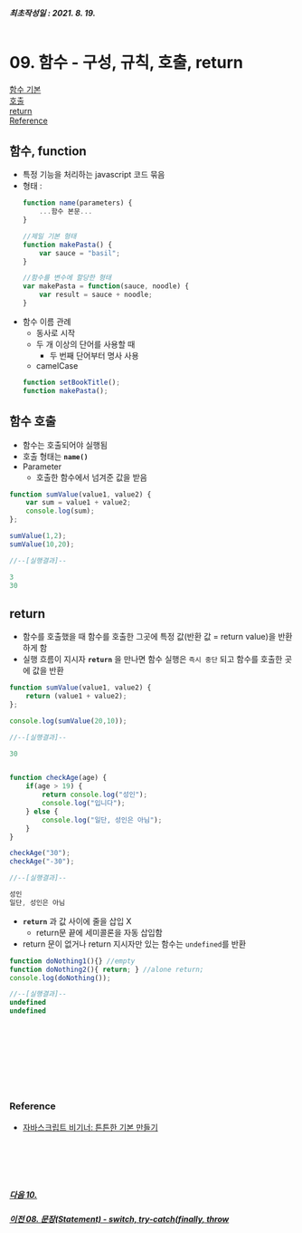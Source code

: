 ##### 최초작성일 : 2021. 8. 19.<br><br>
# 09. 함수 - 구성, 규칙, 호출, return
[함수 기본](#함수-function)  
[호출](#함수-호출)  
[return](#return)  
[Reference](#reference)

## **함수, function**
- 특정 기능을 처리하는 javascript 코드 묶음
- 형태 :
    ```js
    function name(parameters) {
        ...함수 본문...
    }

    //제일 기본 형태
    function makePasta() {
        var sauce = "basil";
    }

    //함수를 변수에 할당한 형태
    var makePasta = function(sauce, noodle) {
        var result = sauce + noodle;
    }
    ```
- 함수 이름 관례
  - 동사로 시작
  - 두 개 이상의 단어를 사용할 때
    - 두 번째 단어부터 명사 사용
  - camelCase
  ```js
  function setBookTitle();
  function makePasta();
  ```

## **함수 호출**
- 함수는 호출되어야 실행됨
- 호출 형태는 **`name()`**
- Parameter
  - 호출한 함수에서 넘겨준 값을 받음

```js
function sumValue(value1, value2) {
    var sum = value1 + value2;
    console.log(sum);
};

sumValue(1,2);
sumValue(10,20);

//--[실행결과]--

3
30
```

## **return**
- 함수를 호출했을 때 함수를 호출한 그곳에 특정 값(반환 값 = return value)을 반환하게 함
- 실행 흐름이 지시자 **`return`** 을 만나면 함수 실행은 `즉시 중단` 되고 함수를 호출한 곳에 값을 반환

```js
function sumValue(value1, value2) {
    return (value1 + value2);
};

console.log(sumValue(20,10));

//--[실행결과]--

30
```
```js

function checkAge(age) {
    if(age > 19) {
        return console.log("성인");
        console.log("입니다");
    } else {
        console.log("일단, 성인은 아님");
    }
}

checkAge("30");
checkAge("-30");

//--[실행결과]--

성인
일단, 성인은 아님
```

- **`return`** 과 값 사이에 줄을 삽입 X
  - return문 끝에 세미콜론을 자동 삽입함
- return 문이 없거나 return 지시자만 있는 함수는 `undefined`를 반환
```js
function doNothing1(){} //empty
function doNothing2(){ return; } //alone return;
console.log(doNothing());

//--[실행결과]--
undefined
undefined
```


<br><br>

##



<br><br>
---
### **Reference**
- [자바스크립트 비기너: 튼튼한 기본 만들기](https://www.inflearn.com/course/%EC%9E%90%EB%B0%94%EC%8A%A4%ED%81%AC%EB%A6%BD%ED%8A%B8-%EB%B9%84%EA%B8%B0%EB%84%88)

<br><br>
---
##### [다음 10. ](https://github.com/mansaout/TIL/blob/main/Javascript/10_basic_statement.md)
##### [이전 08. 문장(Statement) - switch, try-catch(finally, throw](https://github.com/mansaout/TIL/blob/main/Javascript/08_basic_statement.md)